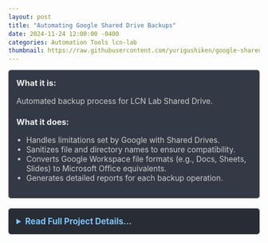 ```yaml
---
layout: post
title: "Automating Google Shared Drive Backups"
date: 2024-11-24 12:00:00 -0400
categories: Automation Tools lcn-lab
thumbnail: https://raw.githubusercontent.com/yurigushiken/google-shared-drive-exporter/refs/heads/main/images/YouCut_20241115_174925804_1.gif
---
```


<div style="padding: 15px; border: 1px solid #555; border-radius: 5px; margin-bottom: 20px; background-color: #333a45;">
  <h3 style="margin-top: 0; color: #eee;">What it is:</h3>
  <p style="font-size: 1.1em; color: #ccc;">Automated backup process for LCN Lab Shared Drive.</p>
  
  <h3 style="color: #eee;">What it does:</h3>
  <ul style="font-size: 1.1em; list-style-type: disc; padding-left: 20px; color: #ccc;">
    <li>Handles limitations set by Google with Shared Drives.</li>
    <li>Sanitizes file and directory names to ensure compatibility.</li>
    <li>Converts Google Workspace file formats (e.g., Docs, Sheets, Slides) to Microsoft Office equivalents.</li>
    <li>Generates detailed reports for each backup operation.</li>
  </ul>
</div>

<details style="margin-bottom: 20px; background-color: #282c34; padding: 15px; border-radius: 5px; border: 1px solid #444;">
  <summary style="cursor: pointer; font-weight: bold; color: #7cc5ff; font-size: 1.2em;">Read Full Project Details...</summary>
  <div style="padding-top: 15px; color: #bbb;" markdown="1">

![Google Drive Backup Script in Action](https://raw.githubusercontent.com/yurigushiken/google-shared-drive-exporter/refs/heads/main/images/YouCut_20241115_174925804_1.gif)

While working at the [Language and Cognitive Lab](https://www.tc.columbia.edu/lcl/) at Teachers College, I discovered a significant gap in Google Workspace: there's no native way to backup Shared Drives. No export option, no Takeout support. Manual downloads fail with large files, special characters in names, and Windows path length limits.

I developed a [Python script](https://github.com/yurigushiken/google-shared-drive-exporter) to address these limitations. The tool:
- Sanitizes file names and paths
- Performs incremental backups
- Converts Google Workspace formats to Office
- Generates detailed backup reports

The lab now uses this solution to reliably backup years of research data. If your organization struggles with similar Shared Drive backup challenges, you can find the complete solution on [GitHub](https://github.com/yurigushiken/google-shared-drive-exporter). For more information about our lab's research, visit the [Language and Cognitive Lab website](https://www.tc.columbia.edu/lcl/).

[Language and Cognitive Lab]: https://www.tc.columbia.edu/lcl/
[GitHub Repository]: https://github.com/yurigushiken/google-shared-drive-exporter
  </div>
</details>